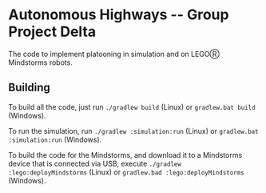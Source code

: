 # Autonomous Highways -- Group Project Delta

The code to implement platooning in simulation and on LEGOⓇ Mindstorms robots.

## Building
To build all the code, just run `./gradlew build` (Linux) or `gradlew.bat build` (Windows).

To run the simulation, run `./gradlew :simulation:run` (Linux) or `gradlew.bat :simulation:run` (Windows).

To build the code for the Mindstorms, and download it to a Mindstorms device that is connected via USB, execute `./gradlew :lego:deployMindstorms` (Linux) or `gradlew.bad :lego:deployMindstorms` (Windows).